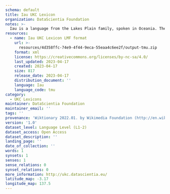 ```yaml
---
schema: default
title: Iau UKC Lexicon
organization: DataScientia Foundation
notes: >-
  Iau is a language from the Lakes Plain family, spoken in Oceania. The UKC Lexicon of Iau is represented as a lexico-semantic network. It consists of words, word senses, synsets, as well as sense-level and synset-level relationships.
resources:
  - name: Iau UKC Lexicon LMF format
    url: >-
      resources/4d358ffc-74e9-4f44-9eca-55eaa4c6ee2f/output-tmu.zip
    format: xml
    license: https://creativecommons.org/licenses/by-nc-sa/4.0/
    last_updated: 2023-04-17
    created: 2023-04-17
    size: 817
    release_date: 2023-04-17
    distribution_document: ''
    language: Iau
    language_code: tmu
category:
  - UKC Lexicons
maintainer: DataScientia Foundation
maintainer_email: ''
tags: ''
provenance: 'Wiktionary 2022.01. by Wikimedia Foundation (http://en.wiktionary.org); KinDiv: Kinship Diversity 1.0 by Temuulen Khishigsuren (http://ukc.disi.unitn.it/index.php/kinship/); Princeton WordNet 2.1 by Princeton University (https://wordnet.princeton.edu)'
version: '1.0'
dataset_level: Language Level (L1-2)
dataset_access: Open Access
dataset_description: ''
landing_page: ''
date_of_collection: ''
words: 1
synsets: 1
senses: 1
sense_relations: 0
synset_relations: 0
more_information: http://ukc.datascientia.eu/
latitude_map: -3.17
longitude_map: 137.5
---
```

